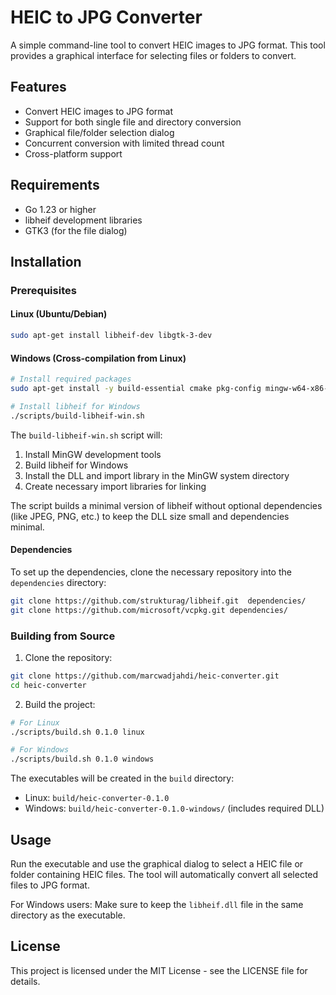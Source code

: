 # HEIC to JPG Converter

A simple command-line tool to convert HEIC images to JPG format. This tool provides a graphical interface for selecting files or folders to convert.

## Features

- Convert HEIC images to JPG format
- Support for both single file and directory conversion
- Graphical file/folder selection dialog
- Concurrent conversion with limited thread count
- Cross-platform support

## Requirements

- Go 1.23 or higher
- libheif development libraries
- GTK3 (for the file dialog)

## Installation

### Prerequisites

#### Linux (Ubuntu/Debian)
```bash
sudo apt-get install libheif-dev libgtk-3-dev
```

#### Windows (Cross-compilation from Linux)
```bash
# Install required packages
sudo apt-get install -y build-essential cmake pkg-config mingw-w64-x86-64-dev libheif-dev golang-go

# Install libheif for Windows
./scripts/build-libheif-win.sh
```

The `build-libheif-win.sh` script will:
1. Install MinGW development tools
2. Build libheif for Windows
3. Install the DLL and import library in the MinGW system directory
4. Create necessary import libraries for linking

The script builds a minimal version of libheif without optional dependencies (like JPEG, PNG, etc.) to keep the DLL size small and dependencies minimal.

#### Dependencies

To set up the dependencies, clone the necessary repository into the `dependencies` directory:

```bash
git clone https://github.com/strukturag/libheif.git  dependencies/
git clone https://github.com/microsoft/vcpkg.git dependencies/
```

### Building from Source

1. Clone the repository:
```bash
git clone https://github.com/marcwadjahdi/heic-converter.git
cd heic-converter
```

2. Build the project:
```bash
# For Linux
./scripts/build.sh 0.1.0 linux

# For Windows
./scripts/build.sh 0.1.0 windows
```

The executables will be created in the `build` directory:
- Linux: `build/heic-converter-0.1.0`
- Windows: `build/heic-converter-0.1.0-windows/` (includes required DLL)

## Usage

Run the executable and use the graphical dialog to select a HEIC file or folder containing HEIC files. The tool will automatically convert all selected files to JPG format.

For Windows users: Make sure to keep the `libheif.dll` file in the same directory as the executable.

## License

This project is licensed under the MIT License - see the LICENSE file for details. 